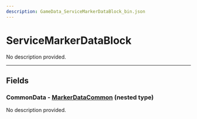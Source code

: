 ```yaml
---
description: GameData_ServiceMarkerDataBlock_bin.json
---
```


# ServiceMarkerDataBlock

No description provided.

***

## Fields

### CommonData - [MarkerDataCommon](../nested-types/markerdatacommon.md) (nested type)

No description provided.
